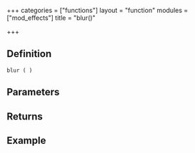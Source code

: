+++
categories = ["functions"]
layout = "function"
modules = ["mod_effects"]
title = "blur()"

+++

## Definition

    blur ( )

## Parameters

## Returns

## Example
